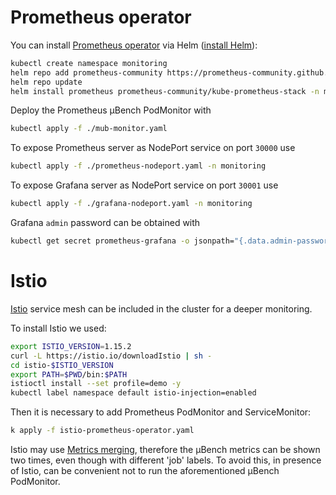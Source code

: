 # Prometheus operator

You can install [Prometheus operator](https://github.com/prometheus-operator/prometheus-operator) via Helm ([install Helm](https://helm.sh/docs/intro/install)): 

```zsh
kubectl create namespace monitoring
helm repo add prometheus-community https://prometheus-community.github.io/helm-charts
helm repo update
helm install prometheus prometheus-community/kube-prometheus-stack -n monitoring
```

Deploy the Prometheus µBench PodMonitor with
```zsh
kubectl apply -f ./mub-monitor.yaml
```

To expose Prometheus server as NodePort service on port `30000` use

```zsh
kubectl apply -f ./prometheus-nodeport.yaml -n monitoring
```

To expose Grafana server as NodePort service on port `30001` use

```zsh
kubectl apply -f ./grafana-nodeport.yaml -n monitoring
```

Grafana `admin` password can be obtained with

```zsh
kubectl get secret prometheus-grafana -o jsonpath="{.data.admin-password}" -n monitoring | base64 --decode ; echo
``` 

# Istio
[Istio](https://istio.io/) service mesh can be included in the cluster for a deeper monitoring.

To install Istio we used:

```zsh
export ISTIO_VERSION=1.15.2
curl -L https://istio.io/downloadIstio | sh -
cd istio-$ISTIO_VERSION
export PATH=$PWD/bin:$PATH
istioctl install --set profile=demo -y
kubectl label namespace default istio-injection=enabled
``` 

Then it is necessary to add Prometheus PodMonitor and ServiceMonitor:
```zsh
k apply -f istio-prometheus-operator.yaml
```

Istio may use [Metrics merging](https://istio.io/latest/docs/ops/integrations/prometheus/), therefore the µBench metrics can be shown two times, even though with different 'job' labels. To avoid this, in presence of Istio, can be convenient not to run the aforementioned µBench PodMonitor. 
